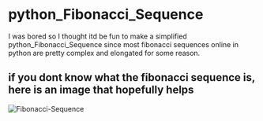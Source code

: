 # python_Fibonacci_Sequence
I was bored so I thought itd be fun to make a simplified python_Fibonacci_Sequence since most fibonacci sequences online in python are pretty complex and elongated for some reason.


## if you dont know what the fibonacci sequence is, here is an image that hopefully helps

![Fibonacci-Sequence](https://github.com/user-attachments/assets/bc88270b-3a20-431f-abc1-0b3588889a14)

